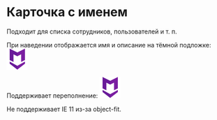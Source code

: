 # Карточка с именем

Подходит для списка сотрудников, пользователей и т. п.

При наведении отображается имя и описание на тёмной подложке:
![Переполнение](https://github.com/adam-p/markdown-here/raw/master/src/common/images/icon48.png)

Поддерживает переполнение:
![Переполнение](https://github.com/adam-p/markdown-here/raw/master/src/common/images/icon48.png)

Не поддерживает IE 11 из-за object-fit. 
